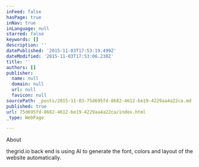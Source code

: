 ```yaml
---
inFeed: false
hasPage: true
inNav: true
inLanguage: null
starred: false
keywords: []
description: ''
datePublished: '2015-11-03T17:53:19.499Z'
dateModified: '2015-11-03T17:53:06.230Z'
title: ''
authors: []
publisher:
  name: null
  domain: null
  url: null
  favicon: null
sourcePath: _posts/2015-11-03-75d695fd-8682-4612-be19-4229aa4a22ca.md
published: true
url: 75d695fd-8682-4612-be19-4229aa4a22ca/index.html
_type: WebPage

---
```

About

thegrid.io back end is using AI to generate the font, colors and layout of the website automatically.